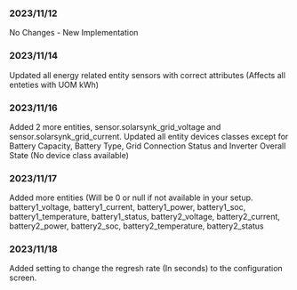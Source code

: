 ### 2023/11/12
No Changes - New Implementation

### 2023/11/14
Updated all energy related entity sensors with correct attributes (Affects all enteties with UOM kWh)

### 2023/11/16
Added 2 more entities, sensor.solarsynk_grid_voltage and sensor.solarsynk_grid_current.
Updated all entity devices classes except for Battery Capacity, Battery Type, Grid Connection Status and Inverter Overall State (No device class available)

### 2023/11/17
Added more entities (Will be 0 or null if not available in your setup.
battery1_voltage, 
battery1_current, 
battery1_power, 
battery1_soc, 
battery1_temperature, 
battery1_status, 
battery2_voltage, 
battery2_current, 
battery2_power, 
battery2_soc, 
battery2_temperature, 
battery2_status

### 2023/11/18
Added setting to change the regresh rate (In seconds) to the configuration screen.

